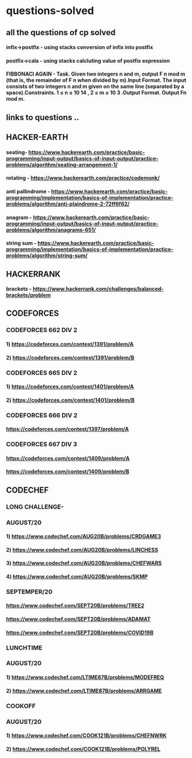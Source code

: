 # questions-solved
## all the questions of cp solved
#### infix->postfix - using stacks conversion of infix into postfix
#### postfix->cala - using stacks calcluting value of postfix expression
#### FIBBONACI AGAIN - Task. Given two integers n and m, output F n mod m (that is, the remainder of F n when divided by m).Input Format. The input consists of two integers n and m given on the same line (separated by a space).Constraints. 1 ≤ n ≤ 10 14 , 2 ≤ m ≤ 10 3 .Output Format. Output Fn mod m.
## links to questions ..

## HACKER-EARTH
#### seating- https://www.hackerearth.com/practice/basic-programming/input-output/basics-of-input-output/practice-problems/algorithm/seating-arrangement-1/
#### rotating - https://www.hackerearth.com/practice/codemonk/ 
#### anti pallindrome - https://www.hackerearth.com/practice/basic-programming/implementation/basics-of-implementation/practice-problems/algorithm/anti-plaindrome-2-72ff6f62/
#### anagram - https://www.hackerearth.com/practice/basic-programming/input-output/basics-of-input-output/practice-problems/algorithm/anagrams-651/ 
#### string sum - https://www.hackerearth.com/practice/basic-programming/implementation/basics-of-implementation/practice-problems/algorithm/string-sum/

## HACKERRANK
#### brackets - https://www.hackerrank.com/challenges/balanced-brackets/problem

## CODEFORCES
### CODEFORCES 662 DIV 2
#### 1) https://codeforces.com/contest/1391/problem/A
#### 2) https://codeforces.com/contest/1391/problem/B
### CODEFORCES 665 DIV 2 
#### 1) https://codeforces.com/contest/1401/problem/A
#### 2) https://codeforces.com/contest/1401/problem/B
### CODEFORCES 666 DIV 2
#### https://codeforces.com/contest/1397/problem/A
### CODEFORCES 667 DIV 3
#### https://codeforces.com/contest/1409/problem/A
#### https://codeforces.com/contest/1409/problem/B
## CODECHEF 
### LONG CHALLENGE-
### AUGUST/20
#### 1) https://www.codechef.com/AUG20B/problems/CRDGAME3
#### 2) https://www.codechef.com/AUG20B/problems/LINCHESS
#### 3) https://www.codechef.com/AUG20B/problems/CHEFWARS
#### 4) https://www.codechef.com/AUG20B/problems/SKMP

### SEPTEMPER/20
#### https://www.codechef.com/SEPT20B/problems/TREE2
#### https://www.codechef.com/SEPT20B/problems/ADAMAT
#### https://www.codechef.com/SEPT20B/problems/COVID19B

### LUNCHTIME
### AUGUST/20
#### 1) https://www.codechef.com/LTIME87B/problems/MODEFREQ
#### 2) https://www.codechef.com/LTIME87B/problems/ARRGAME

### COOKOFF
### AUGUST/20
#### 1) https://www.codechef.com/COOK121B/problems/CHEFNWRK
#### 2) https://www.codechef.com/COOK121B/problems/POLYREL
